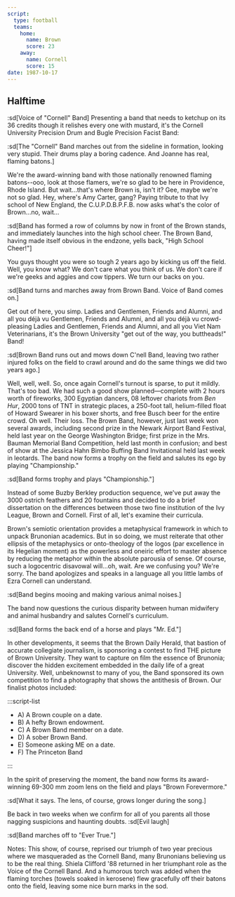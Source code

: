 ```yaml
---
script:
  type: football
  teams:
    home:
      name: Brown
      score: 23
    away:
      name: Cornell
      score: 15
date: 1987-10-17
---
```


## Halftime

:sd[Voice of "Cornell" Band] Presenting a band that needs to ketchup on its 36 credits though it relishes every one with mustard, it's the Cornell University Precision Drum and Bugle Precision Facist Band:

:sd[The "Cornell" Band marches out from the sideline in formation, looking very stupid. Their drums play a boring cadence. And Joanne has real, flaming batons.]

We're the award-winning band with those nationally renowned flaming batons--ooo, look at those flamers, we're so glad to be here in Providence, Rhode Island. But wait...that's where Brown is, isn't it? Gee, maybe we're not so glad. Hey, where's Amy Carter, gang? Paying tribute to that Ivy school of New England, the C.U.P.D.B.P.F.B. now asks what's the color of Brown...no, wait...

:sd[Band has formed a row of columns by now in front of the Brown stands, and immediately launches into the high school cheer. The Brown Band, having made itself obvious in the endzone, yells back, "High School Cheer!"]

You guys thought you were so tough 2 years ago by kicking us off the field. Well, you know what? We don't care what you think of us. We don't care if we're geeks and aggies and cow tippers. We turn our backs on you.

:sd[Band turns and marches away from Brown Band. Voice of Band comes on.]

Get out of here, you simp. Ladies and Gentlemen, Friends and Alumni, and all you déjà vu Gentlemen, Friends and Alumni, and all you déjà vu crowd-pleasing Ladies and Gentlemen, Friends and Alumni, and all you Viet Nam Veterinarians, it's the Brown University "get out of the way, you buttheads!" Band!

:sd[Brown Band runs out and mows down C'nell Band, leaving two rather injured folks on the field to crawl around and do the same things we did two years ago.]

Well, well, well. So, once again Cornell's turnout is sparse, to put it mildly. That's too bad. We had such a good show planned—complete with 2 hours worth of fireworks, 300 Egyptian dancers, 08 leftover chariots from _Ben Hur_, 2000 tons of TNT in strategic places, a 250-foot tall, helium-filled float of Howard Swearer in his boxer shorts, and free Busch beer for the entire crowd. Oh well. Their loss. The Brown Band, however, just last week won several awards, including second prize in the Newark Airport Band Festival, held last year on the George Washington Bridge; first prize in the Mrs. Bauman Memorial Band Competition, held last month in confusion; and best of show at the Jessica Hahn Bimbo Buffing Band Invitational held last week in leotards. The band now forms a trophy on the field and salutes its ego by playing "Championship."

:sd[Band forms trophy and plays "Championship."]

Instead of some Buzby Berkley production sequence, we've put away the 3000 ostrich feathers and 20 fountains and decided to do a brief dissertation on the differences between those two fine institution of the Ivy League, Brown and Cornell. First of all, let's examine their curricula.

Brown's semiotic orientation provides a metaphysical framework in which to unpack Brunonian academics. But in so doing, we must reiterate that other ellipsis of the metaphysics or onto-theology of the logos (par excellence in its Hegelian moment) as the powerless and oneiric effort to master absence by reducing the metaphor within the absolute parousia of sense. Of course, such a logocentric disavowal will...oh, wait. Are we confusing you? We're sorry. The band apologizes and speaks in a language all you little lambs of Ezra Cornell can understand.

:sd[Band begins mooing and making various animal noises.]

The band now questions the curious disparity between human midwifery and animal husbandry and salutes Cornell's curriculum.

:sd[Band forms the back end of a horse and plays "Mr. Ed."]

In other developments, it seems that the Brown Daily Herald, that bastion of accurate collegiate journalism, is sponsoring a contest to find THE picture of Brown University. They want to capture on film the essence of Brunonia; discover the hidden excitement embedded in the daily life of a great University. Well, unbeknownst to many of you, the Band sponsored its own competition to find a photography that shows the antithesis of Brown. Our finalist photos included:

:::script-list

- A) A Brown couple on a date.
- B) A hefty Brown endowment.
- C) A Brown Band member on a date.
- D) A sober Brown Band.
- E) Someone asking ME on a date.
- F) The Princeton Band

:::

In the spirit of preserving the moment, the band now forms its award-winning 69-300 mm zoom lens on the field and plays "Brown Forevermore."

:sd[What it says. The lens, of course, grows longer during the song.]

Be back in two weeks when we confirm for all of you parents all those nagging suspicions and haunting doubts. :sd[Evil laugh]

:sd[Band marches off to "Ever True."]

Notes: This show, of course, reprised our triumph of two year precious where we masqueraded as the Cornell Band, many Brunonians believing us to be the real thing. Shiela Clifford '88 returned in her triumphant role as the Voice of the Cornell Band. And a humorous torch was added when the flaming torches (towels soaked in kerosene) flew gracefully off their batons onto the field, leaving some nice burn marks in the sod.
